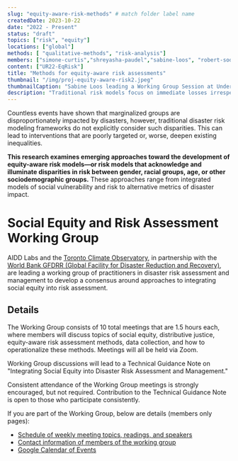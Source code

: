 ```yaml
---
slug: "equity-aware-risk-methods" # match folder label name
createdDate: 2023-10-22
date: "2022 - Present"
status: "draft"
topics: ["risk", "equity"]
locations: ["global"]
methods: [ "qualitative-methods", "risk-analysis"]
members: ["simone-curtis","shreyasha-paudel","sabine-loos", "robert-soden","rashmin-gunasekera","bramka-jafino", "karen-barns", "david-lallemant", "jocelyn-west"] # shreyasha, rashmin, bramka
content: ["UR22-EqRisk"]
title: "Methods for equity-aware risk assessments"
thumbnail: "/img/proj-equity-aware-risk2.jpeg"
thumbnailCaption: "Sabine Loos leading a Working Group Session at Understanding Risk 2022 in Florianopolis, Brazil."
description: "Traditional risk models focus on immediate losses irrespective of who is impacted. In this research, we work with risk modeling practitioners to develop an approach for the future of more equity-aware risk models." 
---
```

Countless events have shown that marginalized groups are disproportionately impacted by disasters, however, traditional disaster risk modeling frameworks do not explicitly consider such disparities. This can lead to interventions that are poorly targeted or, worse, deepen existing inequalities. 

**This research examines emerging approaches toward the development of equity-aware risk models—or risk models that acknowledge and illuminate disparities in risk between gender, racial groups, age, or other sociodemographic groups.** These approaches range from integrated models of social vulnerability and risk to alternative metrics of disaster impact.

# Social Equity and Risk Assessment Working Group
AIDD Labs and the [Toronto Climate Observatory](https://www.climateobservatory.ca/), in partnership with the [World Bank GFDRR (Global Facility for Disaster Reduction and Recovery)](https://www.gfdrr.org/en), are leading a working group of practitioners in disaster risk assessment and management to develop a consensus around approaches to integrating social equity into risk assessment. 

## Details
The Working Group consists of 10 total meetings that are 1.5 hours each, where members will discuss topics of social equity, distributive justice, equity-aware risk assessment methods, data collection, and how to operationalize these methods. Meetings will all be held via Zoom.

Working Group discussions will lead to a Technical Guidance Note on "Integrating Social Equity into Disaster Risk Assessment and Management."

Consistent attendance of the Working Group meetings is strongly encouraged, but not required. Contribution to the Technical Guidance Note is open to those who participate consistently.

If you are part of the Working Group, below are details (members only pages):

* <a href="https://docs.google.com/document/d/1bTJzDHz8W3ps3l2jYYV-rfnHzEoLkCijd_uElXdG8a0/edit?usp=share_link" target="_blank">Schedule of weekly meeting topics, readings, and speakers</a>
* <a href="https://docs.google.com/spreadsheets/d/18N31wSQXesR31waQU9_qqFHiyKPID_qaQV8eBPub1FM/edit?usp=sharing" target="_blank">Contact information of members of the working group</a>
* <a href="https://calendar.google.com/calendar/u/0?cid=Y185MzIxMjE5MzJjY2JlMTQzMTFhMGQ4MzE4NTM0YWYzMmZjZDQzNTNiNDIyOTUwMzcyMmJkOGU4NDc0ODYzM2VhQGdyb3VwLmNhbGVuZGFyLmdvb2dsZS5jb20" target="_blank">Google Calendar of Events</a>

